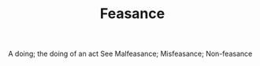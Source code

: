 ---
title: Feasance
letter: F
permalink: "/definitions/bld-feasance.html"
body: A doing; the doing of an act See Malfeasance; Misfeasance; Non-feasance
published_at: '2018-07-07'
source: Black's Law Dictionary 2nd Ed (1910)
layout: post
---
